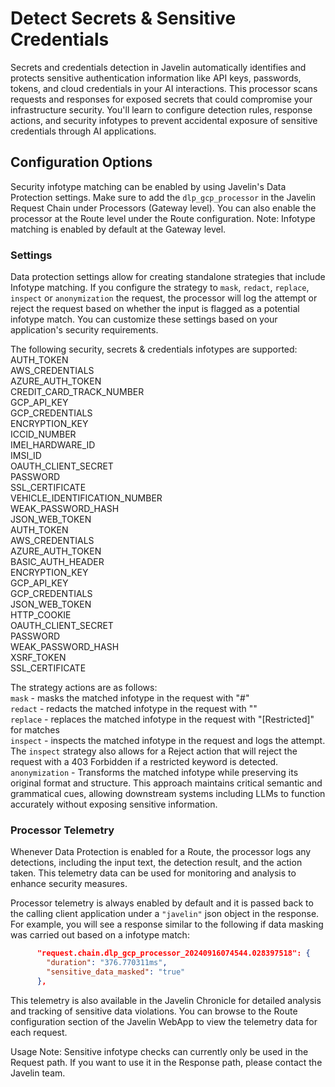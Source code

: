 # Detect Secrets & Sensitive Credentials

Secrets and credentials detection in Javelin automatically identifies and protects sensitive authentication information like API keys, passwords, tokens, and cloud credentials in your AI interactions. This processor scans requests and responses for exposed secrets that could compromise your infrastructure security. You'll learn to configure detection rules, response actions, and security infotypes to prevent accidental exposure of sensitive credentials through AI applications.

## Configuration Options

Security infotype matching can be enabled by using Javelin's Data Protection settings. Make sure to add the `dlp_gcp_processor` in the Javelin Request Chain  under Processors (Gateway level). You can also enable the processor at the Route level under the Route configuration.
Note: Infotype matching is enabled by default at the Gateway level.

### Settings

Data protection settings allow for creating standalone strategies that include Infotype matching. If you configure the strategy to `mask`, `redact`, `replace`, `inspect` or `anonymization` the request, the processor will log the attempt or reject the request based on whether the input is flagged as a potential infotype match. You can customize these settings based on your application's security requirements.

The following security, secrets & credentials infotypes are supported:
AUTH_TOKEN  
AWS_CREDENTIALS  
AZURE_AUTH_TOKEN  
CREDIT_CARD_TRACK_NUMBER  
GCP_API_KEY  
GCP_CREDENTIALS  
ENCRYPTION_KEY  
ICCID_NUMBER  
IMEI_HARDWARE_ID  
IMSI_ID  
OAUTH_CLIENT_SECRET  
PASSWORD  
SSL_CERTIFICATE  
VEHICLE_IDENTIFICATION_NUMBER  
WEAK_PASSWORD_HASH  
JSON_WEB_TOKEN  
AUTH_TOKEN  
AWS_CREDENTIALS  
AZURE_AUTH_TOKEN  
BASIC_AUTH_HEADER  
ENCRYPTION_KEY  
GCP_API_KEY  
GCP_CREDENTIALS  
JSON_WEB_TOKEN  
HTTP_COOKIE  
OAUTH_CLIENT_SECRET  
PASSWORD  
WEAK_PASSWORD_HASH  
XSRF_TOKEN  
SSL_CERTIFICATE  

The strategy actions are as follows:  
`mask` - masks the matched infotype in the request with "#"  
`redact` - redacts the matched infotype in the request with ""  
`replace` - replaces the matched infotype in the request with "[Restricted]" for matches  
`inspect` - inspects the matched infotype in the request and logs the attempt. The `inspect` strategy also allows for a Reject action that will reject the request with a 403 Forbidden if a restricted keyword is detected.  
`anonymization` - Transforms the matched infotype while preserving its original format and structure. This approach maintains critical semantic and grammatical cues, allowing downstream systems including LLMs to function accurately without exposing sensitive information.


### Processor Telemetry

Whenever Data Protection is enabled for a Route, the processor logs any detections, including the input text, the detection result, and the action taken. This telemetry data can be used for monitoring and analysis to enhance security measures.

Processor telemetry is always enabled by default and it is passed back to the calling client application under a `"javelin"` json object in the response. For example, you will see a response similar to the following if data masking was carried out based on a infotype match:

```json
      "request.chain.dlp_gcp_processor_20240916074544.028397518": {
        "duration": "376.770311ms",
        "sensitive_data_masked": "true"
      },
```

This telemetry is also available in the Javelin Chronicle for detailed analysis and tracking of sensitive data violations. You can browse to the Route configuration section of the Javelin WebApp to view the telemetry data for each request.

Usage Note: Sensitive infotype checks can currently only be used in the Request path. If you want to use it in the Response path, please contact the Javelin team.

